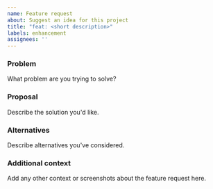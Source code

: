 ```yaml
---
name: Feature request
about: Suggest an idea for this project
title: "feat: <short description>"
labels: enhancement
assignees: ''
---
```


### Problem
What problem are you trying to solve?

### Proposal
Describe the solution you'd like.

### Alternatives
Describe alternatives you've considered.

### Additional context
Add any other context or screenshots about the feature request here.

